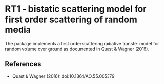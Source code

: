 # RT1 - bistatic scattering model for first order scattering of random media

The package implements a first order scattering radiative transfer model for random volume over ground as documented in Quast & Wagner (2016).



## References
* Quast & Wagner (2016): doi:10.1364/AO.55.005379

